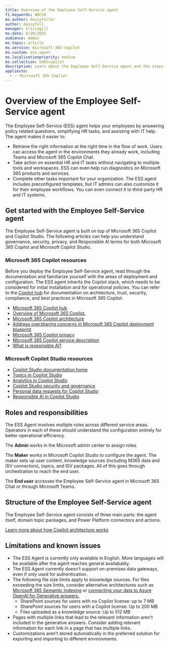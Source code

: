 ```yaml
---
title: Overview of the Employee Self-Service agent
f1.keywords: NOCSH
ms.author: daisyfeller
author: daisyfell
manager: triciagill
ms.date: 6/20/2025
audience: Admin
ms.topic: article
ms.service: microsoft-365-copilot
ms.custom: ess-agent
ms.localizationpriority: medium
ms.collection: m365copilot
description: Learn about the Employee Self-Service agent and the steps you need to follow to deploy it to your organization.
appliesto:
  - ✅ Microsoft 365 Copilot
---
```


# Overview of the Employee Self-Service agent

The Employee Self-Service (ESS) agent helps your employees by answering policy related questions, simplifying HR tasks, and assisting with IT help. The agent makes it easier to:

- Retrieve the right information at the right time in the flow of work. Users can access the agent in the environments they already work, including Teams and Microsoft 365 Copilot Chat.
- Take action on essential HR and IT tasks without navigating to multiple tools and workspaces. ESS can even help run diagnostics on Microsoft 365 products and services.
- Complete other tasks important for your organization. The ESS agent includes preconfigured templates, but IT admins can also customize it for their employee workflows. You can even connect it to third-party HR and IT systems.

## Get started with the Employee Self-Service agent

The Employee Self-Service agent is built on top of Microsoft 365 Copilot and Copilot Studio. The following articles can help you understand governance, security, privacy, and Responsible AI terms for both Microsoft 365 Copilot and Microsoft Copilot Studio.

### Microsoft 365 Copilot resources

Before you deploy the Employee Self-Service agent, read through the documentation and familiarize yourself with the areas of deployment and configuration. The ESS agent inherits the Copilot stack, which needs to be considered for initial installation and for operational policies. You can refer to the [Copilot hub](/copilot/microsoft-365) for documentation on architecture, trust, security, compliance, and best practices in Microsoft 365 Copilot.

- [Microsoft 365 Copilot hub](/copilot/microsoft-365.md)
- [Overview of Microsoft 365 Copilot.](../microsoft-365-copilot-overview.md)
- [Microsoft 365 Copilot architecture](../microsoft-365-copilot-architecture.md)
- [Address oversharing concerns in Microsoft 365 Copilot deployment blueprint](../microsoft-365-copilot-blueprint-oversharing.md)
- [Microsoft 365 Copilot privacy](../microsoft-365-copilot-privacy.md)
- [Microsoft 365 Copilot service description](/office365/servicedescriptions/office-365-platform-service-description/microsoft-365-copilot)
- [What is responsible AI?](https://support.microsoft.com/topic/what-is-responsible-ai-33fc14be-15ea-4c2c-903b-aa493f5b8d92)

### Microsoft Copilot Studio resources

- [Copilot Studio documentation home](/microsoft-copilot-studio)
- [Topics in Copilot Studio](/microsoft-copilot-studio/guidance/topics-overview)
- [Analytics in Copilot Studio](/microsoft-copilot-studio/analytics-overview)
- [Copilot Studio security and governance](/microsoft-copilot-studio/security-and-governance)
- [Personal data requests for Copilot Studio](/microsoft-copilot-studio/personal-data-summary)
- [Responsible AI in Copilot Studio](/microsoft-copilot-studio/responsible-ai-overview)

## Roles and responsibilities

The ESS Agent involves multiple roles across different service areas. Operators in each of these should understand the configuration entirely for better operational efficiency.

The **Admin** works in the Microsoft admin center to assign roles.

The **Maker** works in Microsoft Copilot Studio to configure the agent. The maker sets up user context, knowledge sources (including M365 data and ISV connectors), topics, and ISV packages. All of this goes through orchestration to reach the end user.

The **End user** accesses the Employee Self-Service agent in Microsoft 365 Chat or through Microsoft Teams.

## Structure of the Employee Self-Service agent

The Employee Self-Service agent consists of three main parts: the agent itself, domain topic packages, and Power Platform connectors and actions.

<!-- infographic-->

[Learn more about how Copilot architecture works](/microsoft-365-copilot-architecture)

## Limitations and known issues

- The ESS Agent is currently only available in English. More languages will be available after the agent reaches general availabality.
- The ESS Agent currently doesn’t support on-premises data gateways, even if only used for authentication.
- The following file size limits apply to knowledge sources. For files exceeding the size limits, consider alternative architectures such as [Microsoft 365 Semantic Indexing](/microsoftsearch/semantic-index-for-copilot) or [connecting your data to Azure OpenAI for Generative answers.](/microsoft-copilot-studio/nlu-generative-answers-azure-openai)
  - SharePoint sources for users with no Copilot license: up to 7 MB
  - SharePoint sources for users with a Copilot license: Up to 200 MB
  - Files uploaded as a knowledge source: Up to 512 MB
- Pages with multiple links that lead to the relevant information aren't included in the generative answers. Consider adding relevant information for each link in a page that has multiple links.
- Customizations aren’t stored automatically in the preferred solution for exporting and importing to different environments.
